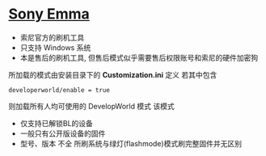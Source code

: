 # [Sony Emma](https://developer.sony.com/develop/open-devices/get-started/flash-tool/download-flash-tool/) 

* 索尼官方的刷机工具
* 只支持 Windows 系统
* 本是售后的刷机工具, 但售后模式似乎需要售后权限账号和索尼的硬件加密狗

所加载的模式由安装目录下的 **Customization.ini** 定义
若其中包含

    developerworld/enable = true

则加载所有人均可使用的 DevelopWorld 模式
该模式
* 仅支持已解锁BL的设备
* 一般只有公开版设备的固件
* 型号、版本 不全
所刷系统与绿灯(flashmode)模式刷完整固件并无区别


